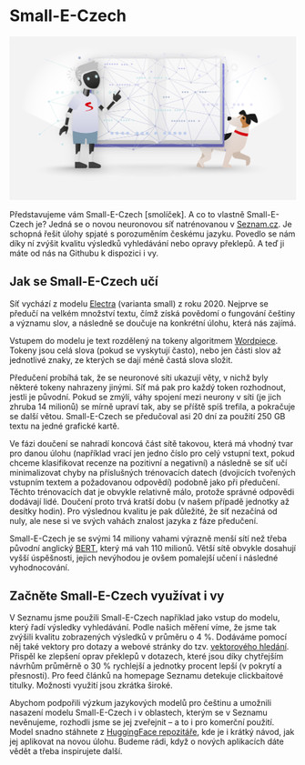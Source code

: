 # Small-E-Czech

![Small-E-Czech](smolicek.png)

Představujeme vám Small-E-Czech \[smolíček\]. A co to vlastně Small-E-Czech je? Jedná se o novou neuronovou síť natrénovanou v [Seznam.cz](https://www.seznam.cz/). Je schopná řešit úlohy spjaté s porozuměním českému jazyku. Povedlo se nám díky ní zvýšit kvalitu výsledků vyhledávání nebo opravy překlepů. A teď ji máte od nás na Githubu k dispozici i vy.

## Jak se Small-E-Czech učí

Síť vychází z modelu [Electra](https://arxiv.org/abs/2003.10555) (varianta small) z roku 2020. Nejprve se předučí na velkém množství textu, čímž získá povědomí o fungování češtiny a významu slov, a následně se doučuje na konkrétní úlohu, která nás zajímá.


Vstupem do modelu je text rozdělený na tokeny algoritmem [Wordpiece](https://paperswithcode.com/method/wordpiece). Tokeny jsou celá slova (pokud se vyskytují často), nebo jen části slov až jednotlivé znaky, ze kterých se dají méně častá slova složit.


Předučení probíhá tak, že se neuronové síti ukazují věty, v nichž byly některé tokeny nahrazeny jinými. Síť má pak pro každý token rozhodnout, jestli je původní. Pokud se zmýlí, váhy spojení mezi neurony v síti (je jich zhruba 14 milionů) se mírně upraví tak, aby se příště spíš trefila, a pokračuje se další větou. Small-E-Czech se předučoval asi 20 dní za použití 250 GB textu na jedné grafické kartě.


Ve fázi doučení se nahradí koncová část sítě takovou, která má vhodný tvar pro danou úlohu (například vrací jen jedno číslo pro celý vstupní text, pokud chceme klasifikovat recenze na pozitivní a negativní) a následně se síť učí minimalizovat chyby na příslušných trénovacích datech (dvojicích tvořených vstupním textem a požadovanou odpovědí) podobně jako při předučení. Těchto trénovacích dat je obvykle relativně málo, protože správné odpovědi dodávají lidé. Doučení proto trvá kratší dobu (v našem případě jednotky až desítky hodin). Pro výslednou kvalitu je pak důležité, že síť nezačíná od nuly, ale nese si ve svých vahách znalost jazyka z fáze předučení.


Small-E-Czech je se svými 14 miliony vahami výrazně menší sítí než třeba původní anglický [BERT](https://arxiv.org/abs/1810.04805), který má vah 110 milionů. Větší sítě obvykle dosahují vyšší úspěšnosti, jejich nevýhodou je ovšem pomalejší učení i následné vyhodnocování.


## Začněte Small-E-Czech využívat i vy

V Seznamu jsme použili Small-E-Czech například jako vstup do modelu, který řadí výsledky vyhledávání. Podle našich měření víme, že jsme tak zvýšili kvalitu zobrazených výsledků v průměru o 4 %. Dodáváme pomocí něj také vektory pro dotazy a webové stránky do tzv. [vektorového hledání](https://blog.seznam.cz/2021/02/vyhledavani-pomoci-vyznamovych-vektoru/). Přispěl ke zlepšení oprav překlepů v dotazech, které jsou díky chytřejším návrhům průměrně o 30 % rychlejší a jednotky procent lepší (v pokrytí a přesnosti). Pro feed článků na homepage Seznamu detekuje clickbaitové titulky. Možnosti využití jsou zkrátka široké.


Abychom podpořili výzkum jazykových modelů pro češtinu a umožnili nasazení modelu Small-E-Czech i v oblastech, kterým se v Seznamu nevěnujeme, rozhodli jsme se jej zveřejnit – a to i pro komerční použití. Model snadno stáhnete z [HuggingFace repozitáře](https://huggingface.co/Seznam/small-e-czech), kde je i krátký návod, jak jej aplikovat na novou úlohu. Budeme rádi, když o nových aplikacích dáte vědět a třeba inspirujete další.
